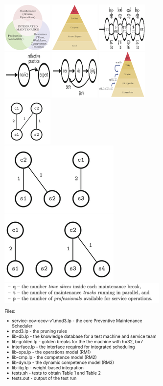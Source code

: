 <img src="images/integrated.png" width="150" height="150">
<img src="images/Benner.png" width="150" height="150">
<img src="images/BennerFSM.png" width="150" height="150">
<img src="images/BennerSimple.png" width="150" height="150">
<img src="images/Reset.png" width="150" height="150">
<img src="images/interfaces.png" width="150" height="150">
<img src="images/ops1.png" width="150" height="150">
<img src="images/ops2.png">
<img src="images/ops3.png">
<img src="images/params.png">

Files:

* service-cov-ocov-v1.mod3.lp - the core Preventive Maintenance Scheduler
* mod3.lp - the pruning rules
* lib-db.lp - the knowledge database for a test machine and service team
* lib-golden.lp - golden breaks for the the machine with h=32, b=7
* interface.lp - the interface required for integrated scheduling
* lib-ops.lp - the operations model (RM1)
* lib-cmp.lp - the competence model (RM2)
* lib-dyn.lp - the dynamic competence model (RM3)
* lib-itg.lp - weight-based integration
* tests.sh - tests to obtain Table 1 and Table 2
* tests.out - output of the test run


